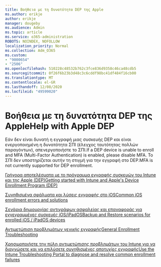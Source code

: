 ```yaml
---
title: Βοήθεια με τη δυνατότητα DEP της Apple
ms.author: erikje
author: erikje
manager: dougeby
ms.audience: Admin
ms.topic: article
ms.service: o365-administration
ROBOTS: NOINDEX, NOFOLLOW
localization_priority: Normal
ms.collection: Adm_O365
ms.custom:
- "9000654"
- "2506"
ms.openlocfilehash: 510228c48532b762c3fce836d9358c46ca48cdb5
ms.sourcegitcommit: 0f26f6b23b3d48c3c6cddf98bc41df484f16cb00
ms.translationtype: MT
ms.contentlocale: el-GR
ms.lasthandoff: 12/08/2020
ms.locfileid: "49599020"
---
```

# <a name="help-with-apple-dep"></a><span data-ttu-id="85fac-102">Βοήθεια με τη δυνατότητα DEP της Apple</span><span class="sxs-lookup"><span data-stu-id="85fac-102">Help with Apple DEP</span></span>

<span data-ttu-id="85fac-103">Εάν δεν είναι δυνατή η εγγραφή μιας συσκευής DEP και είναι ενεργοποιημένη η δυνατότητα ΣΠΙ (έλεγχος ταυτότητας πολλών παραγόντων), απενεργοποιήστε το ΣΠΙ.</span><span class="sxs-lookup"><span data-stu-id="85fac-103">If a DEP device is unable to enroll and MFA (Multi-Factor Authentication) is enabled, please disable MFA.</span></span> <span data-ttu-id="85fac-104">Το ΣΠΙ δεν υποστηρίζεται αυτήν τη στιγμή για την εγγραφή στο DEP.</span><span class="sxs-lookup"><span data-stu-id="85fac-104">MFA is not currently supported for DEP enrollment.</span></span>

[<span data-ttu-id="85fac-105">Γρήγορα αποτελέσματα με το πρόγραμμα εγγραφής συσκευών του Intune και της Apple (DEP)</span><span class="sxs-lookup"><span data-stu-id="85fac-105">Getting started with Intune and Apple's Device Enrollment Program (DEP)</span></span>](https://docs.microsoft.com/intune/enrollment/device-enrollment-program-enroll-ios)

[<span data-ttu-id="85fac-106">Συνηθισμένα σφάλματα και λύσεις εγγραφής στο iOS</span><span class="sxs-lookup"><span data-stu-id="85fac-106">Common iOS enrollment errors and solutions</span></span>](https://docs.microsoft.com/intune/enrollment/troubleshoot-ios-enrollment-errors)

[<span data-ttu-id="85fac-107">Σενάρια δημιουργίας αντιγράφων ασφαλείας και επαναφοράς για εγγεγραμμένες συσκευές iOS/iPadOS</span><span class="sxs-lookup"><span data-stu-id="85fac-107">Backup and Restore scenarios for enrolled iOS / iPadOS devices</span></span>](https://docs.microsoft.com/mem/intune/enrollment/backup-restore-ios)

[<span data-ttu-id="85fac-108">Αντιμετώπιση προβλημάτων γενικής εγγραφής</span><span class="sxs-lookup"><span data-stu-id="85fac-108">General Enrollment Troubleshooting</span></span>](https://docs.microsoft.com/intune/enrollment/troubleshoot-device-enrollment-in-intune)

[<span data-ttu-id="85fac-109">Χρησιμοποιήστε την πύλη αντιμετώπισης προβλημάτων του Intune για να διαγνώσετε και να επιλύσετε συνηθισμένες αποτυχίες εγγραφής</span><span class="sxs-lookup"><span data-stu-id="85fac-109">Use the Intune Troubleshooting Portal to diagnose and resolve common enrollment failures</span></span>](https://docs.microsoft.com/intune/fundamentals/help-desk-operators)
